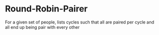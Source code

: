 # Round-Robin-Pairer
For a given set of people, lists cycles such that all are paired per cycle and all end up being pair with every other
